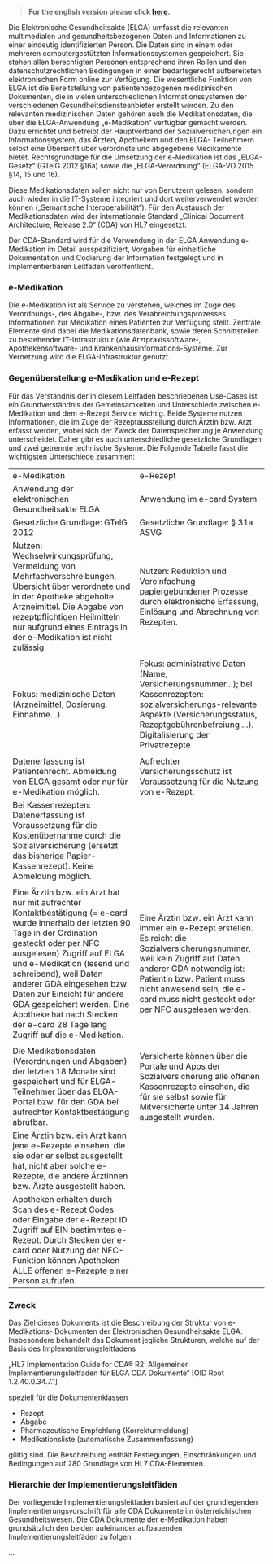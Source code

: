 > **For the english version please click [here](intro_en.md).**

Die Elektronische Gesundheitsakte (ELGA) umfasst die relevanten multimedialen und gesundheitsbezogenen Daten und Informationen zu einer eindeutig identifizierten Person. Die Daten sind in einem oder mehreren computergestützten Informationssystemen gespeichert. Sie stehen allen berechtigten Personen entsprechend ihren Rollen und den datenschutzrechtlichen Bedingungen in einer bedarfsgerecht aufbereiteten elektronischen Form online zur Verfügung.
Die wesentliche Funktion von ELGA ist die Bereitstellung von patientenbezogenen medizinischen Dokumenten, die in vielen unterschiedlichen Informationssystemen der verschiedenen Gesundheitsdiensteanbieter erstellt werden. Zu den relevanten medizinischen Daten gehören auch die Medikationsdaten, die über die ELGA-Anwendung
„e-Medikation“ verfügbar gemacht werden. Dazu errichtet und betreibt der Hauptverband der Sozialversicherungen ein Informationssystem, das Ärzten, Apothekern und den ELGA- Teilnehmern selbst eine Übersicht über verordnete und abgegebene Medikamente bietet. Rechtsgrundlage für die Umsetzung der e-Medikation ist das „ELGA-Gesetz“ (GTelG 2012
§16a) sowie die „ELGA-Verordnung“ (ELGA-VO 2015 §14, 15 und 16).

Diese Medikationsdaten sollen nicht nur von Benutzern gelesen, sondern auch wieder in die IT-Systeme integriert und dort weiterverwendet werden können („Semantische Interoperabilität“). Für den Austausch der Medikationsdaten wird der internationale Standard
„Clinical Document Architecture, Release 2.0“ (CDA) von HL7 eingesetzt.

Der CDA-Standard wird für die Verwendung in der ELGA Anwendung e-Medikation im Detail ausspezifiziert, Vorgaben für einheitliche Dokumentation und Codierung der Information festgelegt und in implementierbaren Leitfäden veröffentlicht.

### e-Medikation

Die e-Medikation ist als Service zu verstehen, welches im Zuge des Verordnungs-, des Abgabe-, bzw. des Verabreichungsprozesses Informationen zur Medikation eines Patienten zur Verfügung stellt. Zentrale Elemente sind dabei die Medikationsdatenbank, sowie deren Schnittstellen zu bestehender IT-Infrastruktur (wie Arztpraxissoftware-, Apothekensoftware- und Krankenhausinformations-Systeme.
Zur Vernetzung wird die ELGA-Infrastruktur genutzt.

### Gegenüberstellung e-Medikation und e-Rezept
Für das Verständnis der in diesem Leitfaden beschriebenen Use-Cases ist ein Grundverständnis der Gemeinsamkeiten und Unterschiede zwischen e-Medikation und dem e-Rezept Service wichtig. Beide Systeme nutzen Informationen, die im Zuge der Rezeptausstellung durch Ärztin bzw. Arzt erfasst werden, wobei sich der Zweck der Datenspeicherung je Anwendung unterscheidet. Daher gibt es auch unterschiedliche gesetzliche Grundlagen und zwei getrennte technische Systeme. Die Folgende Tabelle fasst die wichtigsten Unterschiede zusammen:

<table>
    <tr>
        <td>e-Medikation</td>
        <td>e-Rezept</td>
    </tr>
    <tr>
        <td>Anwendung der elektronischen Gesundheitsakte ELGA</td>
        <td>Anwendung im e-card System</td>
    </tr>
    <tr>
        <td>Gesetzliche Grundlage: GTelG 2012</td>
        <td>Gesetzliche Grundlage: § 31a ASVG</td>
    </tr>
    <tr>
        <td>Nutzen: Wechselwirkungsprüfung, Vermeidung von Mehrfachverschreibungen, Übersicht über verordnete und in der Apotheke abgeholte Arzneimittel. Die Abgabe von rezeptpflichtigen Heilmitteln nur aufgrund eines Eintrags in der e-Medikation ist nicht zulässig. </td>
        <td>Nutzen: Reduktion und Vereinfachung papiergebundener Prozesse durch elektronische Erfassung, Einlösung und Abrechnung von Rezepten.</td>
    </tr>
    <tr>
        <td></td>
    </tr>
    <tr>
        <td>Fokus: medizinische Daten (Arzneimittel, Dosierung, Einnahme…)</td>
        <td>Fokus: administrative Daten (Name, Versicherungsnummer…); bei Kassenrezepten: sozialversicherungs-relevante Aspekte (Versicherungsstatus, Rezeptgebührenbefreiung ...). Digitalisierung der Privatrezepte</td>
    </tr>
    <tr>
        <td></td>
    </tr>
    <tr>
        <td>Datenerfassung ist Patientenrecht. Abmeldung von ELGA gesamt oder nur für e-Medikation möglich.</td>
        <td>Aufrechter Versicherungsschutz ist Voraussetzung für die Nutzung von e-Rezept.</td>
    </tr>
    <tr>
        <td>Bei Kassenrezepten: Datenerfassung ist Voraussetzung für die Kostenübernahme durch die Sozialversicherung (ersetzt das bisherige Papier-Kassenrezept). Keine Abmeldung möglich.</td>
    </tr>
    <tr>
        <td></td>
    </tr>
    <tr>
        <td>Eine Ärztin bzw. ein Arzt hat nur mit aufrechter Kontaktbestätigung (= e-card wurde innerhalb der letzten 90 Tage in der Ordination gesteckt oder per NFC ausgelesen) Zugriff auf ELGA und e-Medikation (lesend und schreibend), weil Daten anderer GDA eingesehen bzw. Daten zur Einsicht für andere GDA gespeichert werden. Eine Apotheke hat nach Stecken der e-card 28 Tage lang Zugriff auf die e-Medikation.</td>
        <td>Eine Ärztin bzw. ein Arzt kann immer ein e-Rezept erstellen. Es reicht die Sozialversicherungsnummer, weil kein Zugriff auf Daten anderer GDA notwendig ist: Patientin bzw. Patient muss nicht anwesend sein, die e-card muss nicht gesteckt oder per NFC ausgelesen werden.</td>
    </tr>
    <tr>
        <td></td>
    </tr>
    <tr>
        <td>Die Medikationsdaten (Verordnungen und Abgaben) der letzten 18 Monate sind gespeichert und für ELGA-Teilnehmer über das ELGA-Portal bzw. für den GDA bei aufrechter Kontaktbestätigung abrufbar. </td>
        <td>Versicherte können  über die Portale und Apps der Sozialversicherung alle offenen Kassenrezepte einsehen, die für sie selbst sowie für Mitversicherte unter 14 Jahren ausgestellt wurden. </td>
    </tr>
    <tr>
        <td>Eine Ärztin bzw. ein Arzt kann jene e-Rezepte einsehen, die sie oder er selbst ausgestellt hat, nicht aber solche e-Rezepte, die andere Ärztinnen bzw. Ärzte ausgestellt haben. </td>
    </tr>
    <tr>
        <td>Apotheken erhalten durch Scan des e-Rezept Codes oder Eingabe der e-Rezept ID Zugriff auf EIN bestimmtes e-Rezept. Durch Stecken der e-card oder Nutzung der NFC-Funktion können Apotheken ALLE offenen e-Rezepte einer Person aufrufen.</td>
    </tr>
</table>

### Zweck
Das Ziel dieses Dokuments ist die Beschreibung der Struktur von e-Medikations- Dokumenten der Elektronischen Gesundheitsakte ELGA. Insbesondere behandelt das Dokument jegliche Strukturen, welche auf der Basis des Implementierungsleitfadens

„HL7 Implementation Guide for CDA® R2: Allgemeiner Implementierungsleitfaden für ELGA CDA Dokumente“ [OID Root 1.2.40.0.34.7.1]

speziell für die Dokumentenklassen

* Rezept
* Abgabe 
* Pharmazeutische Empfehlung (Korrekturmeldung)
* Medikationsliste (automatische Zusammenfassung)

gültig sind. Die Beschreibung enthält Festlegungen, Einschränkungen und Bedingungen auf
280	Grundlage von HL7 CDA-Elementen.

### Hierarchie der Implementierungsleitfäden

Der vorliegende Implementierungsleitfaden basiert auf der grundlegenden Implementierungsvorschrift für alle CDA Dokumente im österreichischen Gesundheitswesen.
Die CDA Dokumente der e-Medikation haben grundsätzlich den beiden aufeinander aufbauenden Implementierungsleitfäden zu folgen.

...